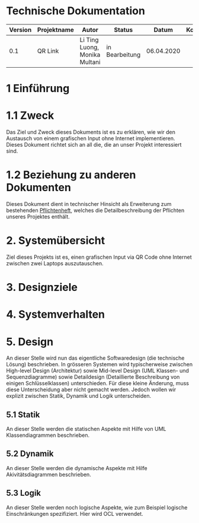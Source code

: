 # Technische Dokumentation 
      
| Version | Projektname | Autor  | Status | Datum | Kommentar |
| ------- | ----- | ------ | ------ | ----- | --------- |
|  0.1    |  QR Link  | Li Ting Luong, Monika Multani | in Bearbeitung | 06.04.2020 | |

      
      
# 1 Einführung
      
# 1.1 Zweck 
Das Ziel und Zweck dieses Dokuments ist es zu erklären, wie wir den Austausch von einem grafischen Input ohne Internet implementieren. Dieses Dokument richtet sich an all die, die an unser Projekt interessiert sind.
      
# 1.2 Beziehung zu anderen Dokumenten
Dieses Dokument dient in technischer Hinsicht als Erweiterung zum bestehenden [Pflichtenheft](pflichtenheft.md), welches die Detailbeschreibung der Pflichten unseres Projektes enthält.
      
      
# 2. Systemübersicht

      
Ziel dieses Projekts ist es, einen grafischen Input via QR Code ohne Internet zwischen zwei Laptops auszutauschen.
      
      
# 3. Designziele
 
      
# 4. Systemverhalten
  
# 5. Design
      
An dieser Stelle wird nun das eigentliche Softwaredesign (die technische Lösung) beschrieben.
In grösseren Systemen wird typischerweise zwischen High-level Design (Architektur) sowie Mid-level Design (UML Klassen- und Sequenzdiagramme) sowie Detaildesign (Detaillierte Beschreibung von einigen Schlüsselklassen) unterschieden.
Für diese kleine Änderung, muss diese Unterscheidung aber nicht gemacht werden. Jedoch wollen wir explizit zwischen Statik, Dynamik und Logik unterscheiden. 
      
## 5.1 Statik
      
An dieser Stelle werden die statischen Aspekte mit Hilfe von UML Klassendiagrammen beschrieben.
        
      
## 5.2 Dynamik
      
An dieser Stelle werden die dynamische Aspekte mit Hilfe Akivitätsdiagrammen beschrieben. 
      
      
## 5.3 Logik 
      
An dieser Stelle werden noch logische Aspekte, wie zum Beispiel logische Einschränkungen spezifiziert. Hier wird OCL verwendet. 
      